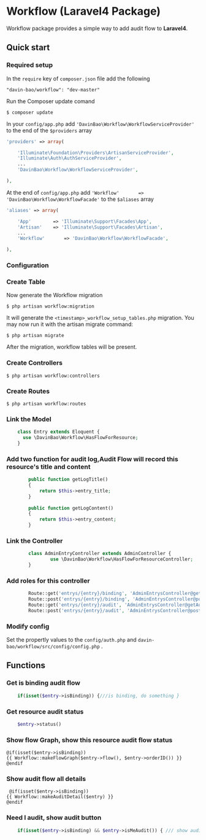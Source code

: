 Workflow (Laravel4 Package)
========

Workflow package provides a simple way to add audit flow to **Laravel4**.

## Quick start

### Required setup

In the `require` key of `composer.json` file add the following

    "davin-bao/workflow": "dev-master"

Run the Composer update comand

    $ composer update

In your `config/app.php` add `'DavinBao\Workflow\WorkflowServiceProvider'` to the end of the `$providers` array

```php
'providers' => array(

    'Illuminate\Foundation\Providers\ArtisanServiceProvider',
    'Illuminate\Auth\AuthServiceProvider',
    ...
    'DavinBao\Workflow\WorkflowServiceProvider',

),
```

At the end of `config/app.php` add `'Workflow'       => 'DavinBao\Workflow\WorkflowFacade'` to the `$aliases` array

```php
'aliases' => array(

    'App'        => 'Illuminate\Support\Facades\App',
    'Artisan'    => 'Illuminate\Support\Facades\Artisan',
    ...
    'Workflow'       => 'DavinBao\Workflow\WorkflowFacade',

),
```

### Configuration

### Create Table

Now generate the Workflow migration

    $ php artisan workflow:migration

It will generate the `<timestamp>_workflow_setup_tables.php` migration. You may now run it with the artisan migrate command:

    $ php artisan migrate

After the migration, workflow tables will be present.

### Create Controllers

    $ php artisan workflow:controllers

### Create Routes

    $ php artisan workflow:routes

### Link the Model
```php
    class Entry extends Eloquent {
      use \DavinBao\Workflow\HasFlowForResource;
    }
```

### Add two function for audit log,Audit Flow will record this resource's title and content
```php
		public function getLogTitle()
		{
			return $this->entry_title;
		}
		
		public function getLogContent()
		{
			return $this->entry_content;
		}
```
### Link the Controller
```php
		class AdminEntryController extends AdminController {
				use \DavinBao\Workflow\HasFlowForResourceController;
		}
```
### Add roles for this controller
```php
		Route::get('entrys/{entry}/binding', 'AdminEntrysController@getBindingFlow');
		Route::post('entrys/{entry}/binding', 'AdminEntrysController@postBindingFlow');
		Route::get('entrys/{entry}/audit', 'AdminEntrysController@getAudit');
		Route::post('entrys/{entry}/audit', 'AdminEntrysController@postAudit');
```
### Modify config

Set the propertly values to the `config/auth.php` and `davin-bao/workflow/src/config/config.php` .

## Functions

### Get is binding audit flow
```php
    if(isset($entry->isBinding)) {///is binding, do something }
```

### Get resource audit status
```php
    $entry->status()
```

### Show flow Graph, show this resource audit flow status

    @if(isset($entry->isBinding))
    {{ Workflow::makeFlowGraph($entry->flow(), $entry->orderID()) }}
    @endif

### Show audit flow all details

     @if(isset($entry->isBinding))
    {{ Workflow::makeAuditDetail($entry) }}
    @endif
    
### Need I audit, show audit button
```php
    if(isset($entry->isBinding) && $entry->isMeAudit()) { /// show audit button }
```